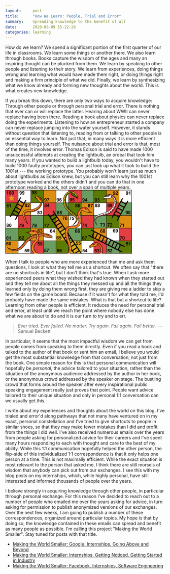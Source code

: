 ```yaml
---
layout:		post
title:		"How We Learn: People, Trial and Error"
summary:	Spreading knowledge to the benefit of all
date:		2020-08-09 15-22-26
categories:	learning
---
```


How do we learn? We spend a significant portion of the first quarter of our life in classrooms. We learn some things or another there. We also learn through books. Books capture the wisdom of the ages and many an inspiring thought can be plucked from them. We learn by speaking to other people and listening to their story. We learn from experiences, doing things wrong and learning what would have made them right, or doing things right and making a firm principle of what we did. Finally, we learn by synthesizing what we know already and forming new thoughts about the world. This is what creates new knowledge.

If you break this down, there are only two ways to acquire knowledge: Through other people or through personal trial and error. There is nothing that ever can or will replace the latter. Hearing about WWII can never replace having been there. Reading a book about physics can never replace doing the experiments. Listening to how an entrepreneur started a company can never replace jumping into the water yourself. However, it stands without question that listening to, reading from or talking to other people is an essential way to learn. Not just that, in many ways it is more efficient than doing things yourself. The nuisance about trial and error is that, most of the time, it involves error. Thomas Edison is said to have made 1000 unsuccessful attempts at creating the lightbulb, an ordeal that took him many years. If you wanted to build a lightbulb today, you wouldn't have to build 1000 faulty prototypes, you can just look up what it took to build the 1001st --- the working prototype. You probably won't learn just as much about lightbulbs as Edison knew, but you can still learn why the 1001st prototype worked and the others didn't and you can do that in one afternoon reading a book, not over a span of multiple years.
<img src="/images/mws/snakes.jpg" style="height: 200px"/>

When I talk to people who are more experienced than me and ask them questions, I look at what they tell me as a shortcut. We often say that "there are no shortcuts in life", but I don't think that's true. When I ask more experienced peers what they wished they had known when they started out and they tell me about all the things they messed up and all the things they learned only by doing them wrong first, they are giving me a ladder to skip a few fields on the game board. Because if it wasn't for what they told me, I'd probably have made the same mistakes. What is that but a shortcut to life? Learning from other people is efficient. It reduces the need for personal trial and error, at least until we reach the point where nobody else has done what we are about to do and it is our turn to try and to err.

> *Ever tried. Ever failed. No matter. Try again. Fail again. Fail better.* ---Samuel Beckett

In particular, it seems that the most impactful wisdom we can get from people comes from speaking to them directly. Even if you read a book and talked to the author of that book or sent him an email, I believe you would get the most substantial knowledge from that conversation, not just from the book. One simple reason for this is that personal communication will hopefully be *personal*, the advice tailored to your situation, rather than the situation of the anonymous audience addressed by the author in her book, or the anonymous crowd addressed by the speaker on stage. The bustling crowd that forms around the speaker after every inspirational public speaking engagement really just proves that point. People want advice tailored to their unique situation and only in personal 1:1 conversation can we usually get this.

I write about my experiences and thoughts about the world on this blog. I've trialed and error'd along pathways that not many have ventured on in my exact, personal constellation and I've tried to give shortcuts to people in similar shoes, so that they may make fewer mistakes than I did and profit from the things I did well. I've also received numerous emails over the years from people asking for personalized advice for their careers and I've spent many hours responding to each with thought and care to the best of my ability. While this 1:1 communication hopefully helped the other person, the flip-side of this individualized 1:1 correspondence is that it only helps one person at a time. This is not maximally efficient. While the exact situation is most relevant to the person that asked me, I think there are still morsels of wisdom that anybody can pick out from our exchanges. I see this with my blog posts on my internships, which, while highly personal, have still interested and informed thousands of people over the years.

I believe strongly in acquiring knowledge through other people, in particular through personal exchange. For this reason I've decided to reach out to a number of people who emailed me over the years asking for advice, in turn asking for permission to publish anonymized versions of our exchanges. Over the next few weeks, I am going to publish a number of these correspondences, organized around particular topics. My hope is that by doing so, the knowledge contained in these emails can spread and benefit as many people as possible. I'm calling this project "Making the World Smaller". Stay tuned for posts with that title.

* [Making the World Smaller: Google, Internships, Going Above and Beyond](http://www.goldsborough.me/mws/2020/08/09/16-03-10-making_the_world_smaller-_google,_internships,_going_above_and_beyond/)
* [Making the World Smaller: Internships, Getting Noticed, Getting Started in Industry](http://www.goldsborough.me/mws/2020/08/09/16-09-58-making_the_world_smaller-_internships,_getting_noticed,_getting_started_in_industry/)
* [Making the World Smaller: Facebook, Internships, Software Engineering](http://www.goldsborough.me/mws/2020/08/09/16-11-50-making_the_world_smaller-_facebook,_internships,_software_engineering/)